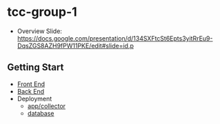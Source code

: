 ﻿# tcc-group-1

* Overview Slide: https://docs.google.com/presentation/d/134SXFtcSt6Epts3yitRrEu9-DqsZGS8AZH9fPW11PKE/edit#slide=id.p

## Getting Start

* [Front End](/front/BankOfJumpbox/README.md)
* [Back End](/back/bojpawnapi/readme.md)
* Deployment
  - [app/collector](/deployment/readme.md)
  - [database](/deployment/db/dev_insecure/readme.md)
